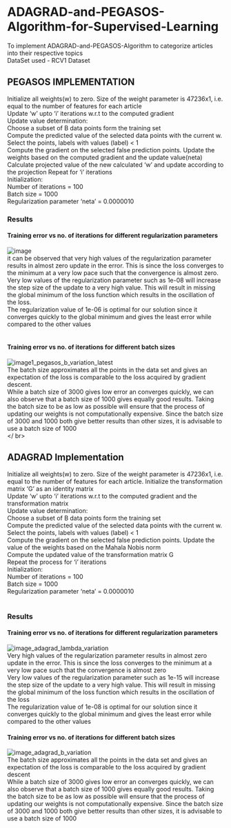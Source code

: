 # ADAGRAD-and-PEGASOS-Algorithm-for-Supervised-Learning

To implement ADAGRAD-and-PEGASOS-Algorithm to categorize articles into their respective topics<br />
DataSet used - RCV1 Dataset
<br />

## PEGASOS IMPLEMENTATION
Initialize all weights(w) to zero. Size of the weight parameter is 47236x1, i.e. equal to the number of
features for each article<br />
Update ‘w’ upto ‘i’ iterations w.r.t to the computed gradient<br />
Update value determination:<br />
Choose a subset of B data points form the training set<br />
Compute the predicted value of the selected data points with the current w. Select the points, labels
with values (label<predicted value>) < 1<br />
Compute the gradient on the selected false prediction points. Update the weights based on the
computed gradient and the update value(neta)<br />
Calculate projected value of the new calculated ‘w’ and update according to the projection
Repeat for ‘i’ iterations<br />
Initialization:<br />
Number of iterations = 100<br />
Batch size = 1000<br />
Regularization parameter ‘neta’ = 0.0000010
<br />
  
### Results
#### Training error vs no. of iterations for different regularization parameters
![image](https://user-images.githubusercontent.com/41950483/48972829-caed0f80-f000-11e8-8cd5-ce977e5186dc.png)<br />
it can be observed that very high values of the regularization parameter results in almost
zero update in the error. This is since the loss converges to the minimum at a very low pace such that
the convergence is almost zero.<br />
Very low values of the regularization parameter such as 1e-08 will increase the step size of the update to
a very high value. This will result in missing the global minimum of the loss function which results in the
oscillation of the loss.<br />
The regularization value of 1e-06 is optimal for our solution since it converges quickly to the global minimum and gives the least error while compared to the other values<br />
<br />
#### Training error vs no. of iterations for different batch sizes
![image1_pegasos_b_variation_latest](https://user-images.githubusercontent.com/41950483/48972998-15bc5680-f004-11e8-9abb-ebeb83dadd5a.png)<br />
The batch size approximates all the points in the data set and gives an expectation of the loss is comparable to the loss
acquired by gradient descent.<br />
While a batch size of 3000 gives low error an converges quickly, we can also observe that a batch size of
1000 gives equally good results. Taking the batch size to be as low as possible will ensure that the
process of updating our weights is not computationally expensive. Since the batch size of 3000 and 1000
both give better results than other sizes, it is advisable to use a batch size of 1000<br />
</ br>
## ADAGRAD Implementation
Initialize all weights(w) to zero. Size of the weight parameter is 47236x1, i.e. equal to the number of
features for each article. Initialize the transformation matrix ‘G’ as an identity matrix<br />
Update ‘w’ upto ‘i’ iterations w.r.t to the computed gradient and the transformation matrix<br />
Update value determination:<br />
Choose a subset of B data points form the training set<br />
Compute the predicted value of the selected data points with the current w. Select the points, labels
with values (label<predicted value>) < 1<br />
Compute the gradient on the selected false prediction points. Update the value of the weights based on
the Mahala Nobis norm<br />
Compute the updated value of the transformation matrix G<br />
Repeat the process for ‘i’ iterations<br />
Initialization:<br />
Number of iterations = 100<br />
Batch size = 1000<br />
Regularization parameter ‘neta’ = 0.0000010<br />
<br />
  
### Results
#### Training error vs no. of iterations for different regularization parameters
![image_adagrad_lambda_variation](https://user-images.githubusercontent.com/41950483/48973009-4d2b0300-f004-11e8-83be-8fdae49de7c7.png)<br />
Very high values of the regularization parameter results in almost zero update in
the error. This is since the loss converges to the minimum at a very low pace such that the convergence
is almost zero<br />
Very low values of the regularization parameter such as 1e-15 will increase the step size of the update to
a very high value. This will result in missing the global minimum of the loss function which results in the
oscillation of the loss<br />
The regularization value of 1e-08 is optimal for our solution since it
converges quickly to the global minimum and gives the least error while compared to the other values<br />
#### Training error vs no. of iterations for different batch sizes
![image_adagrad_b_variation](https://user-images.githubusercontent.com/41950483/48973010-5025f380-f004-11e8-9856-1ed1f7ed987d.png)<br />
The batch size approximates all the points in the data set and gives an expectation of the loss is comparable to the loss
acquired by gradient descent<br />
While a batch size of 3000 gives low error an converges quickly, we can also observe that a batch size of
1000 gives equally good results. Taking the batch size to be as low as possible will ensure that the
process of updating our weights is not computationally expensive. Since the batch size of 3000 and 1000
both give better results than other sizes, it is advisable to use a batch size of 1000

